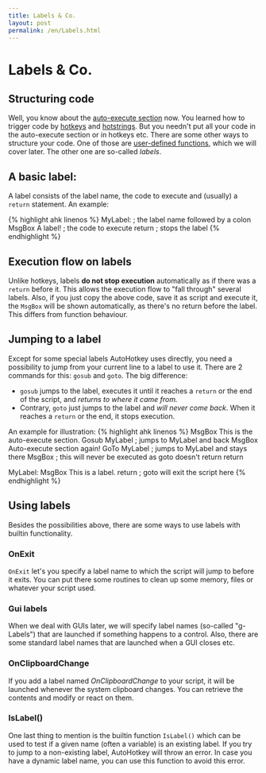 ```yaml
---
title: Labels & Co.
layout: post
permalink: /en/Labels.html
---
```


# Labels & Co.

## Structuring code
Well, you know about the [auto-execute section](auto-execute-section.html) now. You learned how to trigger code by [hotkeys]() and [hotstrings]().
But you needn't put all your code in the auto-execute section or in hotkeys etc. There are some other ways to structure your code.
One of those are [user-defined functions](), which we will cover later.
The other one are so-called <cite>labels</cite>.

## A basic label:
A label consists of the label name, the code to execute and (usually) a `return` statement. An example:

{% highlight ahk linenos %}
MyLabel: ; the label name followed by a colon
MsgBox A label! ; the code to execute
return ; stops the label
{% endhighlight %}

## Execution flow on labels
Unlike hotkeys, labels **do not stop execution** automatically as if there was a `return` before it. This allows the execution flow to "fall through" several labels.
Also, if you just copy the above code, save it as script and execute it, the `MsgBox` will be shown automatically, as there's no return before the label. This differs from function behaviour.

## Jumping to a label
Except for some special labels AutoHotkey uses directly, you need a possibility to jump from your current line to a label to use it.
There are 2 commands for this: `gosub` and `goto`. The big difference:

* `gosub` jumps to the label, executes it until it reaches a `return` or the end of the script, and *returns to where it came from.* 
* Contrary, `goto` just jumps to the label and *will never come back*. When it reaches a `return` or the end, it stops execution.

An example for illustration:
{% highlight ahk linenos %}
MsgBox This is the auto-execute section.
Gosub MyLabel ; jumps to MyLabel and back
MsgBox Auto-execute section again!
GoTo MyLabel ; jumps to MyLabel and stays there
MsgBox ; this will never be executed as goto doesn't return
return

MyLabel:
MsgBox This is a label.
return ; goto will exit the script here
{% endhighlight %}

## Using labels
Besides the possibilities above, there are some ways to use labels with builtin functionality.

### OnExit
`OnExit` let's you specify a label name to which the script will jump to before it exits. You can put there some routines to clean up some memory, files or whatever your script used.

### Gui labels
When we deal with GUIs later, we will specify label names (so-called "g-Labels") that are launched if something happens to a control.
Also, there are some standard label names that are launched when a GUI closes etc.

### OnClipboardChange
If you add a label named <cite>OnClipboardChange</cite> to your script, it will be launched whenever the system clipboard changes. You can retrieve the contents and modify or react on them.

### IsLabel()
One last thing to mention is the builtin function `IsLabel()` which can be used to test if a given name (often a variable) is an existing label.
If you try to jump to a non-existing label, AutoHotkey will throw an error. In case you have a dynamic label name, you can use this function to avoid this error.
